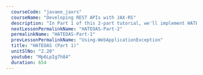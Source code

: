```yaml
---
  courseCode: "javaee_jaxrs"
  courseName: "Developing REST APIs with JAX-RS"
  description: "In Part 1 of this 2-part tutorial, we'll implement HATEOAS links in the Message response for the \"self\" rel attribute."
  nextLessonPermalinkName: "HATEOAS-Part-2"
  permalinkName: "HATEOAS-Part-1"
  prevLessonPermalinkName: "Using-WebApplicationException"
  title: "HATEOAS (Part 1)"
  unitSlNo: "2.20"
  youtube: "Mp6LpIg7h84"
  duration: 654
---
```

